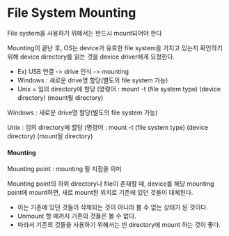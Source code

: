 # File System Mounting

File system을 사용하기 위해서는 반드시 mount되어야 한다

Mounting이 끝난 후, OS는 device가 유효한 file system을 가지고 있는지 확인하기 위해 device directory를 읽는 것을 device driver에게 요청한다.

- Ex) USB 연결 -&gt; drive 인식 -&gt; mounting
- Windows : 새로운 drive명 할당(별도의 file system 가능)
- Unix = 임의 directory에 할당
  (명령어 : mount -t (file system type) (device directory) (mount될 directory)

Windows : 새로운 drive명 할당(별도의 file system 가능)

Unix : 임의 directory에 할당
(명령어 : mount -t (file system type) (device directory) (mount될 directory)

#### Mounting

Mounting point : mounting 될 지점을 의미

Mounting point의 하위 directory나 file이 존재할 때, device를 해당 mounting point에 mount하면, 새로 mount된 위치로 기존에 있던 것들이 대체된다.

- 이는 기존에 있던 것들이 삭제되는 것이 아니라 볼 수 없는 상태가 된 것이다.
- Unmount 할 때까지 기존의 것들은 볼 수 없다.
- 따라서 기존의 것들을 사용하기 위해서는 빈 directory에 mount 하는 것이 좋다.